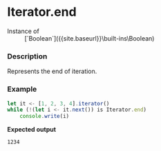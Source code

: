 # Iterator.end

<dl>
<dt> Instance of </dt><dd markdown="1">
 [`Boolean`]({{site.baseurl}}\built-ins\Boolean) 
</dd>
</dl>

### Description

Represents the end of iteration.

### Example

```js
let it <- [1, 2, 3, 4].iterator()
while (!(let i <- it.next()) is Iterator.end)
    console.write(i)
```

**Expected output**

```
1234
```

